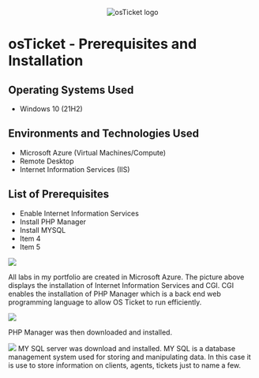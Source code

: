 <p align="center">
<img src="https://i.imgur.com/Clzj7Xs.png" alt="osTicket logo"/>
</p>

<h1>osTicket - Prerequisites and Installation</h1>

<h2>Operating Systems Used </h2>

- Windows 10</b> (21H2)

<h2>Environments and Technologies Used</h2>

- Microsoft Azure (Virtual Machines/Compute)
- Remote Desktop
- Internet Information Services (IIS)

<h2>List of Prerequisites</h2>

- Enable Internet Information Services  
- Install PHP Manager
- Install MYSQL
- Item 4
- Item 5

 
 <img src=https://i.imgur.com/fgP5riF.png/>
 
 All labs in my portfolio are created in Microsoft Azure. The picture above displays the installation of Internet Information Services and CGI. CGI enables the installation of PHP Manager which is a back end web programming language to allow OS Ticket to run efficiently.

 <img src=https://i.imgur.com/N6HsCyC.png/>
 
 PHP Manager was then downloaded and installed.
 
  <img src=https://i.imgur.com/U0Hm13C.png/>
  MY SQL server was download and installed. MY SQL is a database management system used for storing and manipulating data. In this case it is use to store information on clients, agents, tickets just to name a few.
